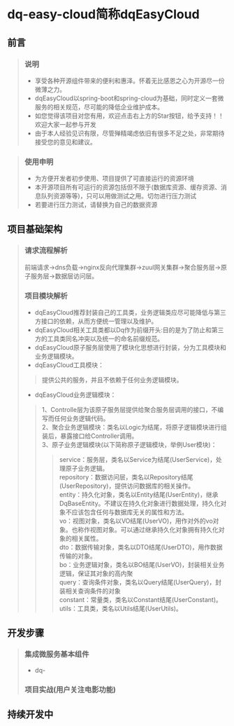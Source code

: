 # dq-easy-cloud简称dqEasyCloud
## 前言
> ### 说明
> * 享受各种开源组件带来的便利和惠泽。怀着无比感恩之心为开源尽一份微薄之力。<br/>
> * dqEasyCloud以spring-boot和spring-cloud为基础，同时定义一套微服务的相关规范，尽可能的降低企业维护成本。<br/>
> * 如您觉得该项目对您有用，欢迎点击右上方的Star按钮，给予支持！！欢迎大家一起参与开发<br/>
> * 由于本人经验见识有限，尽管殚精竭虑依旧有很多不足之处，非常期待接受您的意见和建议。<br/>

> ### 使用申明
> * 为方便开发者初步使用、项目提供了可直接运行的资源环境<br/>
> * 本开源项目所有可运行的资源包括但不限于(数据库资源、缓存资源、消息队列资源等等)，只可以用做测试之用。切勿进行压力测试<br/>
> * 若要进行压力测试，请替换为自己的数据资源<br/>

## 项目基础架构
> ### 请求流程解析
> 前端请求->dns负载->nginx反向代理集群->zuul网关集群->聚合服务层->原子服务层->数据层访问层。<br/>
> ### 项目模块解析
> * dqEasyCloud推荐封装自己的工具类，业务逻辑类应尽可能降低与第三方接口的依赖，从而方便统一管理以及维护。<br/>
> * dqEasyCloud相关工具类都以Dq作为前缀开头:目的是为了防止和第三方的工具类同名冲突以及统一的命名前缀规范。<br/>
> * dqEasyCloud原子服务层使用了模块化思想进行封装，分为工具模块和业务逻辑模块。
> * dqEasyCloud工具模块：
>> 提供公共的服务，并且不依赖于任何业务逻辑模块。<br/>
> * dqEasyCloud业务逻辑模块：
>> 1、Controlle层为该原子服务层提供给聚合服务层调用的接口，不编写而任何业务逻辑代码。<br/>
>> 2、聚合业务逻辑模块：类名以Logic为结尾，将原子逻辑模块进行组装后，暴露接口给Controller调用。<br/>
>> 3、原子业务逻辑模块(以下简称原子逻辑模块，举例User模块)：<br/>
>>> service：服务层，类名以Service为结尾(UserService)，处理原子业务逻辑。<br/>
>>> repository：数据访问层，类名以Repository结尾(UserRepository)，提供访问数据库的相关操作。<br/>
>>> entity：持久化对象，类名以Entity结尾(UserEntity)，继承DqBaseEntity。不建议在持久化对象进行数据处理，持久化对象不应该包含任何与数据库无关的属性和方法。<br/>
>>> vo：视图对象，类名以VO结尾(UserVO)，用作对外的vo对象。也称作视图对象。可以通过继承持久化对象拥有持久化对象的相关属性。<br/>
>>> dto：数据传输对象，类名以DTO结尾(UserDTO)，用作数据传输的对象。<br/>
>>> bo：业务逻辑对象，类名以BO结尾(UserVO)，封装相关业务逻辑，保证其对象的高内聚<br/>
>>> query：查询条件对象，类名以Query结尾(UserQuery)，封装相关查询条件的对象<br/>
>>> constant：常量类，类名以Constant结尾(UserConstant)。<br/>
>>> utils：工具类，类名以Utils结尾(UserUtils)。<br/>



## 开发步骤
> ### 集成微服务基本组件
> * dq-
> ### 项目实战(用户关注电影功能)
## 持续开发中
